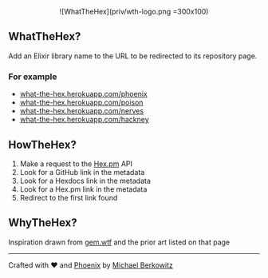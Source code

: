 <center>

![WhatTheHex](priv/wth-logo.png =300x100)

</center>

## WhatTheHex?

Add an Elixir library name to the URL to be redirected to its repository page.

### For example

* [what-the-hex.herokuapp.com/phoenix](https://what-the-hex.herokupapp.com/phoenix)
* [what-the-hex.herokuapp.com/poison](https://what-the-hex.herokupapp.com/poison)
* [what-the-hex.herokuapp.com/nerves](https://what-the-hex.herokupapp.com/nerves)
* [what-the-hex.herokuapp.com/hackney](https://what-the-hex.herokupapp.com/hackney)

## HowTheHex?

1. Make a request to the [Hex.pm](https://hex.pm) API
1. Look for a GitHub link in the metadata
1. Look for a Hexdocs link in the metadata
1. Look for a Hex.pm link in the metadata
1. Redirect to the first link found

## WhyTheHex?

Inspiration drawn from <a href="https://gem.wtf">gem.wtf</a> and the prior art
listed on that page

<hr/>

Crafted with ❤️ and <a href="https://phoenixframework.org">Phoenix</a> by <a href="https://github.com/mikowitz">Michael Berkowitz</a>
